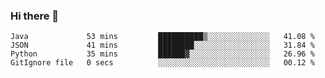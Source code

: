 ### Hi there 👋

<!--START_SECTION:waka-->

```text
Java             53 mins         ██████████▒░░░░░░░░░░░░░░   41.08 %
JSON             41 mins         ████████░░░░░░░░░░░░░░░░░   31.84 %
Python           35 mins         ██████▓░░░░░░░░░░░░░░░░░░   26.96 %
GitIgnore file   0 secs          ░░░░░░░░░░░░░░░░░░░░░░░░░   00.12 %
```

<!--END_SECTION:waka-->


<!--
**AnkelMauCastillo/AnkelMauCastillo** is a ✨ _special_ ✨ repository because its `README.md` (this file) appears on your GitHub profile.

Here are some ideas to get you started:

- 🔭 I’m currently working on ...
- 🌱 I’m currently learning ...
- 👯 I’m looking to collaborate on ...
- 🤔 I’m looking for help with ...
- 💬 Ask me about ...
- 📫 How to reach me: ...
- 😄 Pronouns: ...
- ⚡ Fun fact: ...
-->
